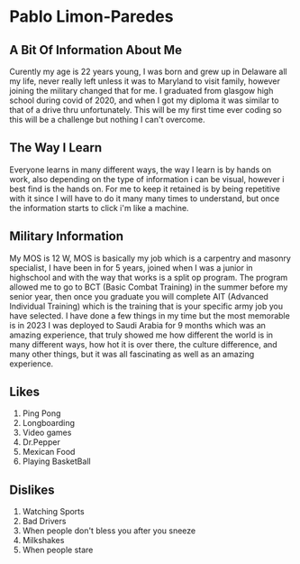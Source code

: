 # Pablo Limon-Paredes

## A Bit Of Information About Me
Curently my age is 22 years young, I was born and grew up in Delaware all my life, never really left unless it was to Maryland to visit family, however joining the military changed that for me. I graduated from glasgow high school during covid of 2020, and when I got my diploma it was similar to that of a drive thru unfortunately. This will be my first time ever coding so this will be a challenge but nothing I can't overcome.

##  The Way I Learn
Everyone learns in many different ways, the way I learn is by hands on work, also depending on the type of information i can be visual, however i best find is the hands on. For me to keep it retained is by being repetitive with it since I will have to do it many many times to understand, but once the information starts to click i'm like a machine.

## Military Information
My MOS is 12 W, MOS is basically my job which is a carpentry and masonry specialist, I have been in for 5 years, joined when I was a junior in highschool and with the way that works is a split op program. The program allowed me to go to BCT (Basic Combat Training) in the summer before my senior year, then once you graduate you will complete AIT (Advanced Individual Training) which is the training that is your specific army job you have selected. I have done a few things in my time but the most memorable is in 2023 I was deployed to Saudi Arabia for 9 months which was an amazing experience, that truly showed me how different the world is in many different ways, how hot it is over there, the culture difference, and many other things, but it was all fascinating as well as an amazing experience.

## Likes
1. Ping Pong 
1. Longboarding
1. Video games
1. Dr.Pepper
1. Mexican Food
1. Playing BasketBall

## Dislikes
1. Watching Sports
1. Bad Drivers
1. When people don't bless you after you sneeze
1. Milkshakes
1. When people stare

